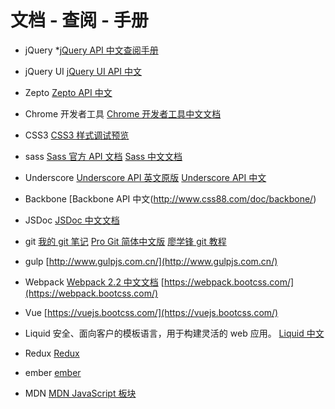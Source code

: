 # 文档 - 查阅 - 手册

- jQuery
*[jQuery API 中文查阅手册](http://www.css88.com/jqapi-1.9/)

- jQuery UI
[jQuery UI API 中文](http://www.css88.com/jquery-ui-api/)

- Zepto
[Zepto API 中文](http://www.css88.com/doc/zeptojs_api/)

- Chrome 开发者工具
[Chrome 开发者工具中文文档](http://www.css88.com/doc/chrome-devtools/)

- CSS3 
[CSS3 样式调试预览](http://www.css88.com/tool/css3Preview/)

- sass
[Sass 官方 API 文档](http://sass-lang.com/documentation/file.SASS_REFERENCE.html)
[Sass 中文文档](http://www.css88.com/doc/sass/)

- Underscore
[Underscore API 英文原版](http://underscorejs.org/)
[Underscore API 中文](http://www.css88.com/doc/underscore/)


- Backbone
[Backbone API 中文(http://www.css88.com/doc/backbone/)

- JSDoc
[JSDoc 中文文档](http://www.css88.com/doc/jsdoc/index.html)

- git
[我的 git 笔记](https://neveryu.github.io/2016/10/07/git/)
[Pro Git 简体中文版](http://iissnan.com/progit/)
[廖学锋 git 教程](http://www.liaoxuefeng.com/wiki/0013739516305929606dd18361248578c67b8067c8c017b000)

- gulp
[http://www.gulpjs.com.cn/](http://www.gulpjs.com.cn/)

- Webpack
[Webpack 2.2 中文文档](http://www.css88.com/doc/webpack2/)
[https://webpack.bootcss.com/](https://webpack.bootcss.com/)

- Vue
[https://vuejs.bootcss.com/](https://vuejs.bootcss.com/)

- Liquid
安全、面向客户的模板语言，用于构建灵活的 web 应用。
[Liquid 中文](https://liquid.bootcss.com/)

- Redux
[Redux](http://redux.js.org/)

- ember
[ember](http://emberjs.com/)

- MDN
[MDN JavaScript 板块](https://developer.mozilla.org/zh-CN/docs/Web/JavaScript)
